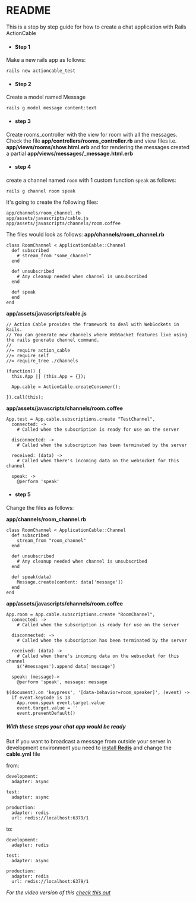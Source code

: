 # README

This is a step by step guide for how to create a chat application
with Rails ActionCable

* #### Step 1

Make a new rails app as follows:

```
rails new actioncable_test
```

* #### Step 2

Create a model named Message 

```
rails g model message content:text
```

* #### step 3

Create rooms_controller with the view for room with all the messages.
Check the file **app/controllers/rooms_controller.rb**
and view files i.e. **app/views/rooms/show.html.erb**
and for rendering the messages created a partial **app/views/messages/_message.html.erb**

* #### step 4

create a channel named `room` with 1 custom function `speak` as follows:

```
rails g channel room speak
```
It's going to create the following files:
```
app/channels/room_channel.rb
app/assets/javascripts/cable.js
app/assets/javascripts/channels/room.coffee
```

The files would look as follows:
**app/channels/room_channel.rb**
```
class RoomChannel < ApplicationCable::Channel
  def subscribed
    # stream_from "some_channel"
  end

  def unsubscribed
    # Any cleanup needed when channel is unsubscribed
  end

  def speak
  end
end
```
**app/assets/javascripts/cable.js**
```
// Action Cable provides the framework to deal with WebSockets in Rails.
// You can generate new channels where WebSocket features live using the rails generate channel command.
//
//= require action_cable
//= require_self
//= require_tree ./channels

(function() {
  this.App || (this.App = {});

  App.cable = ActionCable.createConsumer();

}).call(this);
```
**app/assets/javascripts/channels/room.coffee**
```
App.test = App.cable.subscriptions.create "TestChannel",
  connected: ->
    # Called when the subscription is ready for use on the server

  disconnected: ->
    # Called when the subscription has been terminated by the server

  received: (data) ->
    # Called when there's incoming data on the websocket for this channel

  speak: ->
    @perform 'speak'
```

* #### step 5

Change the files as follows:

**app/channels/room_channel.rb**
```
class RoomChannel < ApplicationCable::Channel
  def subscribed
    stream_from "room_channel"
  end

  def unsubscribed
    # Any cleanup needed when channel is unsubscribed
  end

  def speak(data)
    Message.create(content: data['message'])
  end
end
```
**app/assets/javascripts/channels/room.coffee**
```
App.room = App.cable.subscriptions.create "RoomChannel",
  connected: ->
    # Called when the subscription is ready for use on the server

  disconnected: ->
    # Called when the subscription has been terminated by the server

  received: (data) ->
    # Called when there's incoming data on the websocket for this channel
    $('#messages').append data['message']

  speak: (message)->
    @perform 'speak', message: message

$(document).on 'keypress', '[data-behavior=room_speaker]', (event) ->
  if event.keyCode is 13
    App.room.speak event.target.value
    event.target.value = ''
    event.preventDefault()
```


##### With these steps your chat app would be ready

But if you want to broadcast a message from outside your server
in development environment you need to [install **Redis**](https://www.digitalocean.com/community/tutorials/how-to-install-and-configure-redis-on-ubuntu-16-04)
and change the **cable.yml** file

from:
```
development:
  adapter: async

test:
  adapter: async

production:
  adapter: redis
  url: redis://localhost:6379/1
```
to:
```
development:
  adapter: redis

test:
  adapter: async

production:
  adapter: redis
  url: redis://localhost:6379/1
```

_For the video version of this [check this out](https://www.youtube.com/watch?v=n0WUjGkDFS0)_
